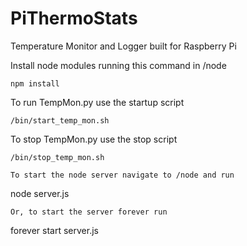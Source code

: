 # PiThermoStats
Temperature Monitor and Logger built for Raspberry Pi

Install node modules running this command in /node

```
npm install
```

To run TempMon.py use the startup script
```
/bin/start_temp_mon.sh
```

To stop TempMon.py use the stop script
```
/bin/stop_temp_mon.sh

To start the node server navigate to /node and run
```
node server.js
```
Or, to start the server forever run
```
forever start server.js

